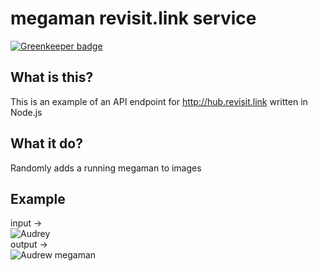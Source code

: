 megaman revisit.link service
=================================

[![Greenkeeper badge](https://badges.greenkeeper.io/rickycodes/glitch-megaman.svg)](https://greenkeeper.io/)

What is this?
-------------

This is an example of an API endpoint for http://hub.revisit.link written in Node.js

What it do?
-----------

Randomly adds a running megaman to images

Example
-------

input →  
![Audrey](http://i.imgur.com/LGBsjzU.jpg)  
output →  
![Audrew megaman](http://i.imgur.com/l0isCl3.gif)
